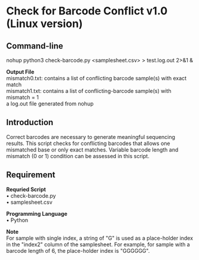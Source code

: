 # Check for Barcode Conflict v1.0 (Linux version)

## Command-line
nohup python3 check-barcode.py <samplesheet.csv> > test.log.out 2>&1 & <br>

**Output File** <br>
mismatch0.txt: contains a list of conflicting barcode sample(s) with exact match <br>
mismatch1.txt: contains a list of conflicting-barcode sample(s) with mismatch = 1 <br>
a log.out file generated from nohup

## Introduction
Correct barcodes are necessary to generate meaningful sequencing results.  This script checks for conflicting barcodes that allows one mismatched base or only exact matches.  Variable barcode length and mismatch (0 or 1) condition can be assessed in this script. <br>

## Requirement
**Requried Script** <br>
• check-barcode.py <br>
• samplesheet.csv <br>

**Programming Language** <br>
• Python <br>

**Note** <br>
For sample with single index, a string of "G" is used as a place-holder index in the "index2" column of the samplesheet.  For example, for sample with a barcode length of 6, the place-holder index is "GGGGGG".


